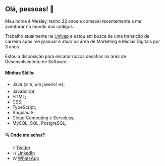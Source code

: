 ## Olá, pessoas! 👋

Meu nome é Wesley, tenho 22 anos e comecei recentemente a me aventurar no mundo dos códigos.
<p>Trabalho atualmente na <a href="https://www.univap.br">Univap</a> e estou em busca de uma transição de
carreira após me graduar e atuar na área de Marketing e Mídias Digitais por 3 anos.
<p>Estou a disposição para encarar novos desafios na área de Desenvolvimento de Software.

#### Minhas Skills:
- Java (sim, um javeiro! ☕);
- JavaScript;
- HTML;
- CSS;
- TypeScript;
- AngularJS;
- Cloud Computing e Serveless;
- MySQL, SQL, PostgreSQL;

#### :mag: Onde me achar?
<ul>
  <li style="display: flex; align-items: center;">
    <img src="https://user-images.githubusercontent.com/3603793/87077942-4b727b00-c1fa-11ea-890c-c1249a500a57.png" width="12" alt="Twitter"> 
    <a href="https://twitter.com/wesmlopes" target="_blank" title="Twitter">Twitter</a>
  </li>
  <li>
    <img src="https://user-images.githubusercontent.com/3603793/87078013-6b09a380-c1fa-11ea-9ca0-6789b1cafb1c.png" width="12" alt="Linkedin"> 
    <a href="https://www.linkedin.com/in/wesmlopes/" target="_blank" title="LinkedIn">LinkedIn</a>
  </li>
  <li>
    <img src="https://i2.wp.com/multarte.com.br/wp-content/uploads/2018/11/whatsapp-logo-png-hd-2.png?fit=1000%2C1024&ssl=1" width="13" alt="WhatsApp"> 
    <a href="https://api.whatsapp.com/send?phone=5512981733754" target="_blank" title="WhatsApp">WhatsApp</a>
  </li>
</ul>

<!--
**wesmlopes/wesmlopes** is a ✨ _special_ ✨ repository because its `README.md` (this file) appears on your GitHub profile.

Here are some ideas to get you started:

- 🔭 I’m currently working on ...
- 🌱 I’m currently learning ...
- 👯 I’m looking to collaborate on ...
- 🤔 I’m looking for help with ...
- 💬 Ask me about ...
- 📫 How to reach me: ...
- 😄 Pronouns: ...
- ⚡ Fun fact: ...
-->
